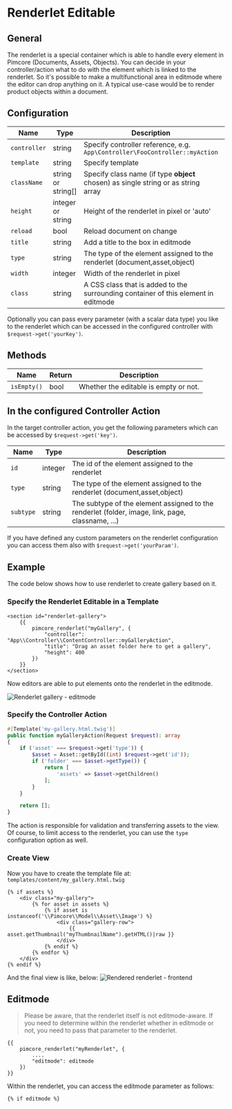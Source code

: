 # Renderlet Editable

## General

The renderlet is a special container which is able to handle every element in Pimcore (Documents, Assets, Objects).
You can decide in your controller/action what to do with the element which is linked to the renderlet.
So it's possible to make a multifunctional area in editmode where the editor can drop anything on it.
A typical use-case would be to render product objects within a document. 

## Configuration

| Name           | Type      | Description                                                                        | Mandatory   |
|----------------|-----------|------------------------------------------------------------------------------------|-------------|
| `controller`   | string    | Specify controller reference, e.g. `App\Controller\FooController::myAction`  | X           |
| `template`     | string    | Specify template                                                                   |             |
| `className`    | string or string[] | Specify class name (if type **object** chosen) as single string or as string array |    |
| `height`       | integer or string   | Height of the renderlet in pixel or 'auto'                               |             |
| `reload`       | bool      | Reload document on change                                                          |             |
| `title`        | string    | Add a title to the box in editmode                                                 |             |
| `type`         | string    | The type of the element assigned to the renderlet (document,asset,object)          |             |
| `width`        | integer   | Width of the renderlet in pixel                                                    |             |
| `class`        | string    | A CSS class that is added to the surrounding container of this element in editmode |             |

Optionally you can pass every parameter (with a scalar data type) you like to the renderlet which can be accessed in 
the configured controller with `$request->get('yourKey')`.

## Methods

| Name            | Return    | Description                                                 |
|-----------------|-----------|-------------------------------------------------------------|
| `isEmpty()`     | bool      | Whether the editable is empty or not.                       |

## In the configured Controller Action

In the target controller action, you get the following parameters which can be accessed by `$request->get('key')`.

| Name       | Type                   | Description                                                                                      |
|------------|------------------------|--------------------------------------------------------------------------------------------------|
| `id`       | integer                | The id of the element assigned to the renderlet                                                  |
| `type`     | string                 | The type of the element assigned to the renderlet (document,asset,object)                        |
| `subtype`  | string                 | The subtype of the element assigned to the renderlet (folder, image, link, page, classname, ...) |

If you have defined any custom parameters on the renderlet configuration you can access them also with `$request->get('yourParam')`.

## Example

The code below shows how to use renderlet to create gallery based on it. 

### Specify the Renderlet Editable in a Template

```twig
<section id="renderlet-gallery">
    {{
        pimcore_renderlet("myGallery", {
            "controller": "App\\Controller\\ContentController::myGalleryAction",
            "title": "Drag an asset folder here to get a gallery",
            "height": 400
        })
    }}
</section>
```

Now editors are able to put elements onto the renderlet in the editmode.

![Renderlet gallery - editmode](../../img/editables_renderlet_gallery_example_editmode.png)

### Specify the Controller Action

```php
#[Template('my-gallery.html.twig')]
public function myGalleryAction(Request $request): array
{
    if ('asset' === $request->get('type')) {
        $asset = Asset::getById((int) $request->get('id'));
        if ('folder' === $asset->getType()) {
            return [
                'assets' => $asset->getChildren()
            ];
        }
    }

    return [];
}
```

The action is responsible for validation and transferring assets to the view.
Of course, to limit access to the renderlet, you can use the `type` configuration option as well. 

### Create View

Now you have to create the template file at: `templates/content/my_gallery.html.twig`

```twig
{% if assets %}
	<div class="my-gallery">
		{% for asset in assets %}
			{% if asset is instanceof('\\Pimcore\\Model\\Asset\\Image') %}
				<div class="gallery-row">
                    {{ asset.getThumbnail("myThumbnailName").getHTML()|raw }}
				</div>
			{% endif %}
		{% endfor %}
	</div>
{% endif %}
```

And the final view is like, below:
![Rendered renderlet - frontend](../../img/editables_renderlet_rendered_view.png)


## Editmode

> Please be aware, that the renderlet itself is not editmode-aware. If you need to determine within the renderlet whether in editmode or not, you need to pass that parameter to the renderlet.

```twig
{{
	pimcore_renderlet("myRenderlet", {
		....
		"editmode": editmode
	})
}}
```

Within the renderlet, you can access the editmode parameter as follows:

```twig
{% if editmode %}
```
